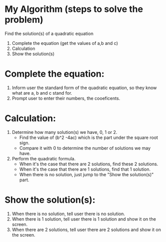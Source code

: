 # My Algorithm (steps to solve the problem)
Find the solution(s) of a quadratic equation
1. Complete the equation (get the values of a,b and c)
2. Calculation
3. Show the solution(s)

# Complete the equation:
1. Inform user the standard form of the quadratic equation, so they know what are a, b and c stand for.
2. Prompt user to enter their numbers, the cooeficents.

# Calculation:
1. Determine how many solution(s) we have, 0, 1 or 2.
    - Find the value of (b^2 -4ac) which is the part under the square root sign.
    - Compare it with 0 to determine the number of solutions we may have.
2. Perform the quadratic formula.
    - When it's the case that there are 2 solutions, find these 2 solutions.
    - When it's the case that there are 1 solutions, find that 1 solution.
    - When there is no solution, just jump to the "Show the solution(s)" part.
# Show the solution(s):
1. When there is no solution, tell user there is no solution.
2. When there is 1 solution, tell user there is 1 solution and show it on the screen.
3. When there are 2 solutions, tell user there are 2 solutions and show it on the screen.